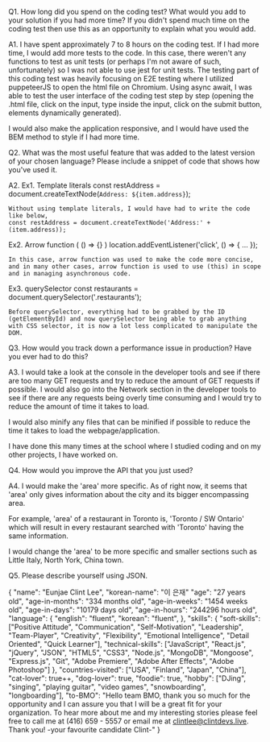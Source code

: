 Q1. How long did you spend on the coding test? What would you add to your solution if you had more time? If you didn't spend much time on the coding test then use this as an opportunity to explain what you would add.

A1. I have spent approximately 7 to 8 hours on the coding test. If I had more time, I would add more tests to the code. In this case, there weren't any functions to test as unit tests (or perhaps I'm not aware of such, unfortunately) so I was not able to use jest for unit tests. The testing part of this coding test was heavily focusing on E2E testing where I utilized puppeteerJS to open the html file on Chromium. Using async await, I was able to test the user interface of the coding test step by step (opening the .html file, click on the input, type inside the input, click on the submit button, elements dynamically generated).

I would also make the application responsive, and I would have used the BEM method to style if I had more time. 




Q2. What was the most useful feature that was added to the latest version of your chosen language? Please include a snippet of code that shows how you've used it.

A2. 
  Ex1. Template literals
    const restAddress = document.createTextNode(`Address: ${item.address}`);

    Without using template literals, I would have had to write the code like below,
    const restAddress = document.createTextNode('Address:' + (item.address));

  Ex2. Arrow function ( () => {} )
    location.addEventListener('click', () => {
      ...
    });

    In this case, arrow function was used to make the code more concise, and in many other cases, arrow function is used to use (this) in scope and in managing asynchronous code.

  Ex3. querySelector 
    const restaurants = document.querySelector('.restaurants');

    Before querySelector, everything had to be grabbed by the ID (getElementById) and now querySelector being able to grab anything with CSS selector, it is now a lot less complicated to manipulate the DOM.




Q3. How would you track down a performance issue in production? Have you ever had to do this?

A3. I would take a look at the console in the developer tools and see if there are too many GET requests and try to reduce the amount of GET requests if possible. I would also go into the Network section in the developer tools to see if there are any requests being overly time consuming and I would try to reduce the amount of time it takes to load. 

I would also minify any files that can be minified if possible to reduce the time it takes to load the webpage/application. 

I have done this many times at the school where I studied coding and on my other projects, I have worked on.




Q4. How would you improve the API that you just used?

A4. I would make the 'area' more specific. As of right now, it seems that 'area' only gives information about the city and its bigger encompassing area. 

For example, 'area' of a restaurant in Toronto is, 'Toronto / SW Ontario' which will result in every restaurant searched with 'Toronto' having the same information. 

I would change the 'area' to be more specific and smaller sections such as Little Italy, North York, China town.




Q5. Please describe yourself using JSON.

{
  "name": "Eunjae Clint Lee",
  "korean-name": "이 은재"
  "age": "27 years old",
  "age-in-months": "334 months old",
  "age-in-weeks": "1454 weeks old",
  "age-in-days": "10179 days old",
  "age-in-hours": "244296 hours old",
  "language": {
    "english": "fluent",
    "korean": "fluent",
  },
  "skills": {
    "soft-skills": ["Positive Attitude", "Communication", "Self-Motivation", "Leadership", "Team-Player", "Creativity", "Flexibility", "Emotional Intelligence", "Detail Oriented", "Quick Learner"],
    "technical-skills": ["JavaScript", "React.js", "jQuery", "JSON", "HTML5", "CSS3", "Node.js", "MongoDB", "Mongoose", "Express.js", "Git", "Adobe Premiere", "Adobe After Effects", "Adobe Photoshop"]
  },
  "countries-visited": ["USA", "Finland", "Japan", "China"],
  "cat-lover": true++,
  "dog-lover": true,
  "foodie": true,
  "hobby": ["DJing", "singing", "playing guitar", "video games", "snowboarding", "longboarding"],
  "to-BMO": "Hello team BMO, thank you so much for the opportunity and I can assure you that I will be a great fit for your organization. To hear more about me and my interesting stories please feel free to call me at (416) 659 - 5557 or email me at clintlee@clintdevs.live. Thank you! -your favourite candidate Clint-"
}